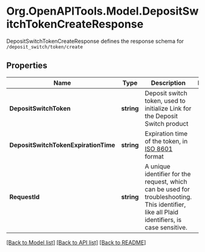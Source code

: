 # Org.OpenAPITools.Model.DepositSwitchTokenCreateResponse
DepositSwitchTokenCreateResponse defines the response schema for `/deposit_switch/token/create`

## Properties

Name | Type | Description | Notes
------------ | ------------- | ------------- | -------------
**DepositSwitchToken** | **string** | Deposit switch token, used to initialize Link for the Deposit Switch product | 
**DepositSwitchTokenExpirationTime** | **string** | Expiration time of the token, in [ISO 8601](https://wikipedia.org/wiki/ISO_8601) format | 
**RequestId** | **string** | A unique identifier for the request, which can be used for troubleshooting. This identifier, like all Plaid identifiers, is case sensitive. | 

[[Back to Model list]](../README.md#documentation-for-models) [[Back to API list]](../README.md#documentation-for-api-endpoints) [[Back to README]](../README.md)

